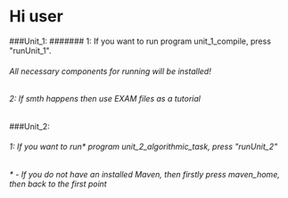 # Hi user

###Unit_1:
####### 1: If you want to run program unit_1_compile, press "runUnit_1".
###### All necessary components for running will be installed!
###### 2: If smth happens then use EXAM files as a tutorial

###Unit_2:
###### 1: If you want to run* program unit_2_algorithmic_task, press "runUnit_2"
###### * - If you do not have an installed Maven, then firstly press maven_home, then back to the first point